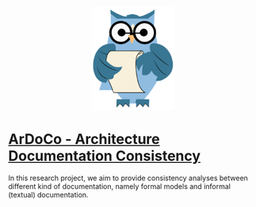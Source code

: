 <p align="center"> 
	<img alt="ArDoCo" src="assets/img/logo.png" height="210"/>
</p>

# [ArDoCo - Architecture Documentation Consistency](https://github.com/ArDoCo)

In this research project, we aim to provide consistency analyses between different kind of documentation, namely formal models and informal (textual) documentation.
